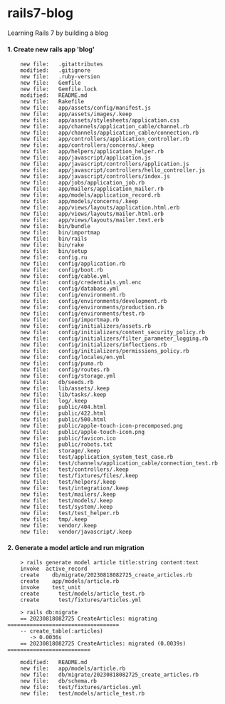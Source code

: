 # rails7-blog
Learning Rails 7 by building a blog

#### 1. Create new rails app 'blog'

        new file:   .gitattributes
        modified:   .gitignore
        new file:   .ruby-version
        new file:   Gemfile
        new file:   Gemfile.lock
        modified:   README.md
        new file:   Rakefile
        new file:   app/assets/config/manifest.js
        new file:   app/assets/images/.keep
        new file:   app/assets/stylesheets/application.css
        new file:   app/channels/application_cable/channel.rb
        new file:   app/channels/application_cable/connection.rb
        new file:   app/controllers/application_controller.rb
        new file:   app/controllers/concerns/.keep
        new file:   app/helpers/application_helper.rb
        new file:   app/javascript/application.js
        new file:   app/javascript/controllers/application.js
        new file:   app/javascript/controllers/hello_controller.js
        new file:   app/javascript/controllers/index.js
        new file:   app/jobs/application_job.rb
        new file:   app/mailers/application_mailer.rb
        new file:   app/models/application_record.rb
        new file:   app/models/concerns/.keep
        new file:   app/views/layouts/application.html.erb
        new file:   app/views/layouts/mailer.html.erb
        new file:   app/views/layouts/mailer.text.erb
        new file:   bin/bundle
        new file:   bin/importmap
        new file:   bin/rails
        new file:   bin/rake
        new file:   bin/setup
        new file:   config.ru
        new file:   config/application.rb
        new file:   config/boot.rb
        new file:   config/cable.yml
        new file:   config/credentials.yml.enc
        new file:   config/database.yml
        new file:   config/environment.rb
        new file:   config/environments/development.rb
        new file:   config/environments/production.rb
        new file:   config/environments/test.rb
        new file:   config/importmap.rb
        new file:   config/initializers/assets.rb
        new file:   config/initializers/content_security_policy.rb
        new file:   config/initializers/filter_parameter_logging.rb
        new file:   config/initializers/inflections.rb
        new file:   config/initializers/permissions_policy.rb
        new file:   config/locales/en.yml
        new file:   config/puma.rb
        new file:   config/routes.rb
        new file:   config/storage.yml
        new file:   db/seeds.rb
        new file:   lib/assets/.keep
        new file:   lib/tasks/.keep
        new file:   log/.keep
        new file:   public/404.html
        new file:   public/422.html
        new file:   public/500.html
        new file:   public/apple-touch-icon-precomposed.png
        new file:   public/apple-touch-icon.png
        new file:   public/favicon.ico
        new file:   public/robots.txt
        new file:   storage/.keep
        new file:   test/application_system_test_case.rb
        new file:   test/channels/application_cable/connection_test.rb
        new file:   test/controllers/.keep
        new file:   test/fixtures/files/.keep
        new file:   test/helpers/.keep
        new file:   test/integration/.keep
        new file:   test/mailers/.keep
        new file:   test/models/.keep
        new file:   test/system/.keep
        new file:   test/test_helper.rb
        new file:   tmp/.keep
        new file:   vendor/.keep
        new file:   vendor/javascript/.keep

#### 2. Generate a model article and run migration

        > rails generate model article title:string content:text
        invoke  active_record
        create    db/migrate/20230818082725_create_articles.rb
        create    app/models/article.rb
        invoke    test_unit
        create      test/models/article_test.rb
        create      test/fixtures/articles.yml

        > rails db:migrate
        == 20230818082725 CreateArticles: migrating ===================================
        -- create_table(:articles)
           -> 0.0036s
        == 20230818082725 CreateArticles: migrated (0.0039s) ==========================

        modified:   README.md
        new file:   app/models/article.rb
        new file:   db/migrate/20230818082725_create_articles.rb
        new file:   db/schema.rb
        new file:   test/fixtures/articles.yml
        new file:   test/models/article_test.rb